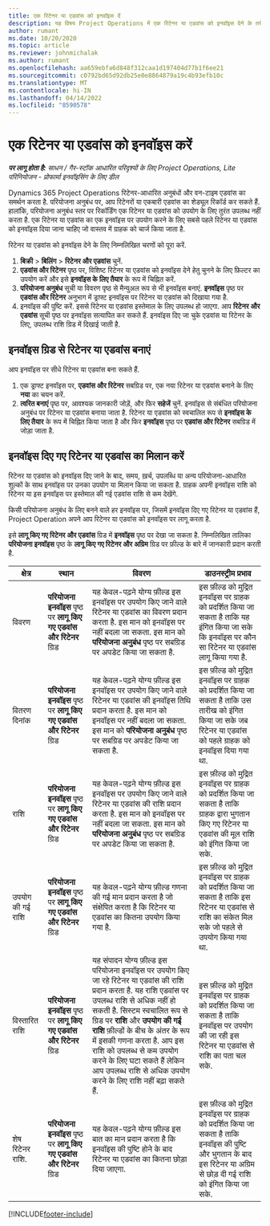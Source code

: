 ```yaml
---
title: एक रिटेनर या एडवांस को इनवॉइस दें
description: यह विषय Project Operations में एक रिटेनर या एडवांस को इनवॉइस देने के तरीके के बारे में जानकारी प्रदान करता है.
author: rumant
ms.date: 10/20/2020
ms.topic: article
ms.reviewer: johnmichalak
ms.author: rumant
ms.openlocfilehash: aa659ebfa6d848f312caa1d197404d77b1f6ee21
ms.sourcegitcommit: c0792bd65d92db25e0e8864879a19c4b93efb10c
ms.translationtype: MT
ms.contentlocale: hi-IN
ms.lasthandoff: 04/14/2022
ms.locfileid: "8590578"
---
```

# <a name="invoice-a-retainer-or-an-advance"></a>एक रिटेनर या एडवांस को इनवॉइस करें

_**पर लागू होता है:** साधन / गैर-स्टॉक आधारित परिदृश्यों के लिए Project Operations, Lite परिनियोजन - प्रोफार्मा इनवॉइसिंग के लिए डील_

Dynamics 365 Project Operations रिटेनर-आधारित अनुबंधों और वन-टाइम एडवांस का समर्थन करता है. परियोजना अनुबंध पर, आप रिटेनरों या एकबारी एडवांस का शेड्यूल रिकॉर्ड कर सकते हैं. हालांकि, परियोजना अनुबंध स्तर पर रिकॉर्डिंग एक रिटेनर या एडवांस को उपयोग के लिए तुरंत उपलब्ध नहीं करता है. एक रिटेनर या एडवांस का एक इनवॉइस पर उपयोग करने के लिए सबसे पहले रिटेनर या एडवांस को इनवॉइस दिया जाना चाहिए जो वास्तव में ग्राहक को चार्ज किया जाता है.

रिटेनर या एडवांस को इनवॉइस देने के लिए निम्नलिखित चरणों को पूरा करें.

1. **बिक्री** > **बिलिंग** > **रिटेनर और एडवांस** चुनें. 
2. **एडवांस और रिटेनर** पृष्ठ पर, विशिष्ट रिटेनर या एडवांस को इनवॉइस देने हेतु चुनने के लिए फ़िल्टर का उपयोग करें और इसे **इनवॉइस के लिए तैयार** के रूप में चिह्नित करें.
3. **परियोजना अनुबंध** सूची या विवरण पृष्ठ से मैन्युअल रूप से भी इनवॉइस बनाएं. **इनवॉइस** पृष्ठ पर **एडवांस और रिटेनर** अनुभाग में ड्राफ्ट इनवॉइस पर रिटेनर या एडवांस को दिखाया गया है.
4. इनवॉइस की पुष्टि करें. इससे रिटेनर या एडवांस इस्तेमाल के लिए उपलब्ध हो जाएगा. आप **रिटेनर और एडवांस** सूची पृष्ठ पर इनवॉइस सत्यापित कर सकते हैं. इनवॉइस दिए जा चुके एडवांस या रिटेनर के लिए, उपलब्ध राशि ग्रिड में दिखाई जाती है.

## <a name="create-a-retainer-or-advance-from-the-invoice-grid"></a>इनवॉइस ग्रिड से रिटेनर या एडवांस बनाएं

आप इनवॉइस पर सीधे रिटेनर या एडवांस बना सकते हैं.

1. एक ड्राफ्ट इनवॉइस पर, **एडवांस और रिटेनर** सबग्रिड पर, एक नया रिटेनर या एडवांस बनाने के लिए **नया** का चयन करें. 
2. **त्वरित बनाएं** पृष्ठ पर, आवश्यक जानकारी जोड़ें, और फिर **सहेजें** चुनें. इनवॉइस से संबंधित परियोजना अनुबंध पर रिटेनर या एडवांस बनाया जाता है. रिटेनर या एडवांस को स्वचालित रूप से **इनवॉइस के लिए तैयार** के रूप में चिह्नित किया जाता है और फिर **इनवॉइस** पृष्ठ पर **एडवांस और रिटेनर** सबग्रिड में जोड़ा जाता है.

## <a name="reconcile-an-invoiced-retainer-or-advance"></a>इनवॉइस दिए गए रिटेनर या एडवांस का मिलान करें

रिटेनर या एडवांस को इनवॉइस दिए जाने के बाद, समय, ख़र्च, उपलब्धि या अन्य परियोजना-आधारित शुल्कों के साथ इनवॉइस पर उनका उपयोग या मिलान किया जा सकता है. ग्राहक अपनी इनवॉइस राशि को रिटेनर या इस इनवॉइस पर इस्तेमाल की गई एडवांस राशि से कम देखेंगे.

किसी परियोजना अनुबंध के लिए बनने वाले हर इनवॉइस पर, जिसमें इनवॉइस दिए गए रिटेनर या एडवांस हैं, Project Operation अपने आप रिटेनर या एडवांस को इनवॉइस पर लागू करता है.

इसे **लागू किए गए रिटेनर और एडवांस** ग्रिड में **इनवॉइस** पृष्ठ पर देखा जा सकता है. निम्नलिखित तालिका **परियोजना इनवॉइस** पृष्ठ के **लागू किए गए रिटेनर और अग्रिम** ग्रिड पर फ़ील्ड के बारे में जानकारी प्रदान करती है.

| क्षेत्र | स्थान | विवरण | डाउनस्ट्रीम प्रभाव |
| --- | --- | --- | --- |
| विवरण | **परियोजना इनवॉइस** पृष्ठ पर **लागू किए गए एडवांस और रिटेनर** ग्रिड |यह केवल-पढ़ने योग्य फ़ील्ड इस इनवॉइस पर उपयोग किए जाने वाले रिटेनर या एडवांस का विवरण प्रदान करता है. इस मान को इनवॉइस पर नहीं बदला जा सकता. इस मान को **परियोजना अनुबंध** पृष्ठ पर सबग्रिड पर अपडेट किया जा सकता है. | इस फ़ील्ड को मुद्रित इनवॉइस पर ग्राहक को प्रदर्शित किया जा सकता है ताकि यह इंगित किया जा सके कि इनवॉइस पर कौन सा रिटेनर या एडवांस लागू किया गया है. |
| वितरण दिनांक | **परियोजना इनवॉइस** पृष्ठ पर **लागू किए गए एडवांस और रिटेनर** ग्रिड  | यह केवल-पढ़ने योग्य फ़ील्ड इस इनवॉइस पर उपयोग किए जाने वाले रिटेनर या एडवांस की इनवॉइस तिथि प्रदान करता है. इस मान को इनवॉइस पर नहीं बदला जा सकता. इस मान को **परियोजना अनुबंध** पृष्ठ पर सबग्रिड पर अपडेट किया जा सकता है. | इस फ़ील्ड को मुद्रित इनवॉइस पर ग्राहक को प्रदर्शित किया जा सकता है ताकि उस तारीख को इंगित किया जा सके जब रिटेनर या एडवांस को पहले ग्राहक को इनवॉइस दिया गया था. |
| राशि | **परियोजना इनवॉइस** पृष्ठ पर **लागू किए गए एडवांस और रिटेनर** ग्रिड  | यह केवल-पढ़ने योग्य फ़ील्ड इस इनवॉइस पर उपयोग किए जाने वाले रिटेनर या एडवांस की राशि प्रदान करता है. इस मान को इनवॉइस पर नहीं बदला जा सकता. इस मान को **परियोजना अनुबंध** पृष्ठ पर सबग्रिड पर अपडेट किया जा सकता है. | इस फ़ील्ड को मुद्रित इनवॉइस पर ग्राहक को प्रदर्शित किया जा सकता है ताकि ग्राहक द्वारा भुगतान किए गए रिटेनर या एडवांस की मूल राशि को इंगित किया जा सके. |
| उपयोग की गई राशि | **परियोजना इनवॉइस** पृष्ठ पर **लागू किए गए एडवांस और रिटेनर** ग्रिड  | यह केवल-पढ़ने योग्य फ़ील्ड गणना की गई मान प्रदान करता है जो संक्षेपित करता है कि रिटेनर या एडवांस का कितना उपयोग किया गया है. | इस फ़ील्ड को मुद्रित इनवॉइस पर ग्राहक को प्रदर्शित किया जा सकता है ताकि इस रिटेनर या एडवांस से राशि का संकेत मिल सके जो पहले से उपयोग किया गया था. |
| विस्तारित राशि | **परियोजना इनवॉइस** पृष्ठ पर **लागू किए गए एडवांस और रिटेनर** ग्रिड  | यह संपादन योग्य फ़ील्ड इस परियोजना इनवॉइस पर उपयोग किए जा रहे रिटेनर या एडवांस की राशि प्रदान करता है. यह राशि एडवांस पर उपलब्ध राशि से अधिक नहीं हो सकती है. सिस्टम स्वचालित रूप से ग्रिड पर **राशि** और **उपयोग की गई राशि** फ़ील्डों के बीच के अंतर के रूप में इसकी गणना करता है. आप इस राशि को उपलब्ध से कम उपयोग करने के लिए घटा सकते हैं लेकिन आप उपलब्ध राशि से अधिक उपयोग करने के लिए राशि नहीं बढ़ा सकते हैं. | इस फ़ील्ड को मुद्रित इनवॉइस पर ग्राहक को प्रदर्शित किया जा सकता है ताकि इनवॉइस पर उपयोग की जा रही इस रिटेनर या एडवांस से राशि का पता चल सके. |
| शेष रिटेनर राशि. | **परियोजना इनवॉइस** पृष्ठ पर **लागू किए गए एडवांस और रिटेनर** ग्रिड  | यह केवल-पढ़ने योग्य फ़ील्ड इस बात का मान प्रदान करता है कि इनवॉइस की पुष्टि होने के बाद रिटेनर या एडवांस का कितना छोड़ा दिया जाएगा. | इस फ़ील्ड को मुद्रित इनवॉइस पर ग्राहक को प्रदर्शित किया जा सकता है ताकि इनवॉइस की पुष्टि और भुगतान के बाद इस रिटेनर या अग्रिम से छोड़ दी गई राशि को इंगित किया जा सके. |


[!INCLUDE[footer-include](../../includes/footer-banner.md)]